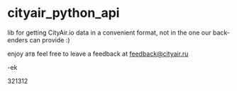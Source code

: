 # cityair_python_api

lib for getting CityAir.io data in a convenient format, not in the one our back-enders can provide :)

enjoy aтв feel free to leave a feedback at feedback@cityair.ru

-ek


321312
